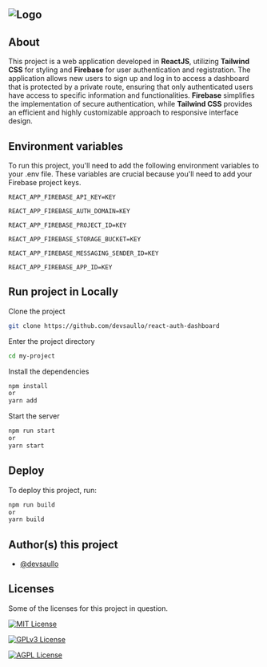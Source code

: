 ![Logo](https://i.imgur.com/b3XPEtq.jpeg)
---
## About

This project is a web application developed in **ReactJS**, utilizing **Tailwind CSS** for styling and **Firebase** for user authentication and registration. The application allows new users to sign up and log in to access a dashboard that is protected by a private route, ensuring that only authenticated users have access to specific information and functionalities. **Firebase** simplifies the implementation of secure authentication, while **Tailwind CSS** provides an efficient and highly customizable approach to responsive interface design.

## Environment variables

To run this project, you'll need to add the following environment variables to your .env file. These variables are crucial because you'll need to add your Firebase project keys.

`REACT_APP_FIREBASE_API_KEY=KEY`

`REACT_APP_FIREBASE_AUTH_DOMAIN=KEY`

`REACT_APP_FIREBASE_PROJECT_ID=KEY`

`REACT_APP_FIREBASE_STORAGE_BUCKET=KEY`

`REACT_APP_FIREBASE_MESSAGING_SENDER_ID=KEY`

`REACT_APP_FIREBASE_APP_ID=KEY`


## Run project in Locally

Clone the project

```bash
git clone https://github.com/devsaullo/react-auth-dashboard
```

Enter the project directory

```bash
cd my-project
```

Install the dependencies

```bash
npm install
or
yarn add
```

Start the server

```bash
npm run start
or 
yarn start
```

## Deploy

To deploy this project, run:

```bash
npm run build
or 
yarn build
```


## Author(s) this project

- [@devsaullo](https://github.com/devsaullo)


## Licenses
Some of the licenses for this project in question.

[![MIT License](https://img.shields.io/badge/License-MIT-green.svg)](https://choosealicense.com/licenses/mit/)

[![GPLv3 License](https://img.shields.io/badge/License-GPL%20v3-yellow.svg)](https://opensource.org/licenses/)

[![AGPL License](https://img.shields.io/badge/License-AGPL-blue.svg)](http://www.gnu.org/licenses/agpl-3.0)

